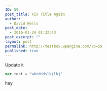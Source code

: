 ```yaml
---
ID: 59
post_title: Fix Title Again
author:
  - David Wells
post_date:
  - 2016-01-24 01:32:43
post_excerpt: ""
layout: post
permalink: http://testbox.wpengine.com/?p=59
published: true
---
```


Update it

```js
var test = "whtdddslkjlkj"
```

hey